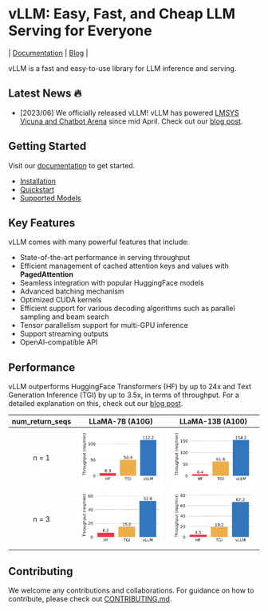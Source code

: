 # vLLM: Easy, Fast, and Cheap LLM Serving for Everyone

| [Documentation](https://llm-serving-cacheflow.readthedocs-hosted.com/_/sharing/Cyo52MQgyoAWRQ79XA4iA2k8euwzzmjY?next=/en/latest/) | [Blog]() |

vLLM is a fast and easy-to-use library for LLM inference and serving.

## Latest News 🔥

- [2023/06] We officially released vLLM! vLLM has powered [LMSYS Vicuna and Chatbot Arena](https://chat.lmsys.org) since mid April. Check out our [blog post]().

## Getting Started

Visit our [documentation](https://llm-serving-cacheflow.readthedocs-hosted.com/_/sharing/Cyo52MQgyoAWRQ79XA4iA2k8euwzzmjY?next=/en/latest/) to get started.
- [Installation](https://llm-serving-cacheflow.readthedocs-hosted.com/_/sharing/Cyo52MQgyoAWRQ79XA4iA2k8euwzzmjY?next=/en/latest/getting_started/installation.html)
- [Quickstart](https://llm-serving-cacheflow.readthedocs-hosted.com/_/sharing/Cyo52MQgyoAWRQ79XA4iA2k8euwzzmjY?next=/en/latest/getting_started/quickstart.html)
- [Supported Models](https://llm-serving-cacheflow.readthedocs-hosted.com/_/sharing/Cyo52MQgyoAWRQ79XA4iA2k8euwzzmjY?next=/en/latest/models/supported_models.html)

## Key Features

vLLM comes with many powerful features that include:

- State-of-the-art performance in serving throughput
- Efficient management of cached attention keys and values with **PagedAttention**
- Seamless integration with popular HuggingFace models
- Advanced batching mechanism
- Optimized CUDA kernels
- Efficient support for various decoding algorithms such as parallel sampling and beam search
- Tensor parallelism support for multi-GPU inference
- Support streaming outputs
- OpenAI-compatible API

## Performance

vLLM outperforms HuggingFace Transformers (HF) by up to 24x and Text Generation Inference (TGI) by up to 3.5x, in terms of throughput.
For a detailed explanation on this, check out our [blog post]().

| num_return_seqs | LLaMA-7B (A10G) | LLaMA-13B (A100) |
| :-------: | :------: | :----: |
| n = 1 | ![](./assets/figures/perf_a10g_n1.png) | ![](./assets/figures/perf_a100_n1.png) |
| n = 3 | ![](./assets/figures/perf_a10g_n3.png) | ![](./assets/figures/perf_a100_n3.png) |


## Contributing

We welcome any contributions and collaborations.
For guidance on how to contribute, please check out [CONTRIBUTING.md](./CONTRIBUTING.md).
